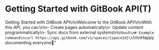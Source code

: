 # Getting Started with GitBook API(T)

Getting Started with GitBook API\n\nWelcome to the GitBook API!\n\nWith this API, you can:\n\n- Create pages automatically\n- Update content programmatically\n- Sync docs from external systems\n\n`bash\n# Example command\ncurl https://api.gitbook.com/v1/spaces/{spaceId}\n`\n\nHappy documenting  everyone🚀"
